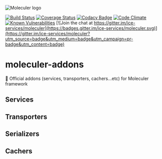 ![Moleculer logo](http://moleculer.services/images/banner.png)

[![Build Status](https://travis-ci.org/ice-services/moleculer-addons.svg?branch=master)](https://travis-ci.org/ice-services/moleculer-addons)
[![Coverage Status](https://coveralls.io/repos/github/ice-services/moleculer-addons/badge.svg?branch=master)](https://coveralls.io/github/ice-services/moleculer-addons?branch=master)
[![Codacy Badge](https://api.codacy.com/project/badge/Grade/<----hash----->)](https://www.codacy.com/app/mereg-norbert/moleculer-web?utm_source=github.com&amp;utm_medium=referral&amp;utm_content=ice-services/moleculer-addons&amp;utm_campaign=Badge_Grade)
[![Code Climate](https://codeclimate.com/github/ice-services/moleculer-addons/badges/gpa.svg)](https://codeclimate.com/github/ice-services/moleculer-addons)
[![Known Vulnerabilities](https://snyk.io/test/github/ice-services/moleculer-addons/badge.svg)](https://snyk.io/test/github/ice-services/moleculer-addons)
[![Join the chat at https://gitter.im/ice-services/moleculer](https://badges.gitter.im/ice-services/moleculer.svg)](https://gitter.im/ice-services/moleculer?utm_source=badge&utm_medium=badge&utm_campaign=pr-badge&utm_content=badge)

# moleculer-addons
:gift: Official addons (services, transporters, cachers...etc) for Moleculer framework

## Services

## Transporters

## Serializers

## Cachers
